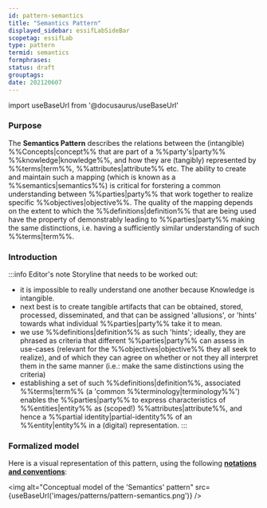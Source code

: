 ```yaml
---
id: pattern-semantics
title: "Semantics Pattern"
displayed_sidebar: essifLabSideBar
scopetag: essifLab
type: pattern
termid: semantics
formphrases:
status: draft
grouptags:
date: 202120607
---
```


import useBaseUrl from '@docusaurus/useBaseUrl'

### Purpose

The **Semantics Pattern**  describes the relations between the (intangible) %%Concepts|concept%% that are part of a %%party's|party%% %%knowledge|knowledge%%, and how they are (tangibly) represented by %%terms|term%%, %%attributes|attribute%% etc. The ability to create and maintain such a mapping (which is known as a %%semantics|semantics%%) is critical for forstering a common understanding between %%parties|party%% that work together to realize specific %%objectives|objective%%. The quality of the mapping depends on the extent to which the %%definitions|definition%% that are being used have the property of demonstrably leading to %%parties|party%% making the same distinctions, i.e. having a sufficiently similar understanding of such %%terms|term%%.

### Introduction

:::info Editor's note
Storyline that needs to be worked out:
- it is impossible to really understand one another because Knowledge is intangible.
- next best is to create tangible artifacts that can be obtained, stored, processed, disseminated, and that can be assigned 'allusions', or 'hints' towards what individual %%parties|party%% take it to mean.
- we use %%definitions|definition%% as such 'hints'; ideally, they are phrased as criteria that different %%parties|party%% can assess in use-cases (relevant for the %%objectives|objective%% they all seek to realize), and of which they can agree on whether or not they all interpret them in the same manner (i.e.: make the same distinctions using the criteria)
- establishing a set of such %%definitions|definition%%, associated %%terms|term%% (a 'common %%terminology|terminology%%') enables the %%parties|party%% to express characteristics of %%entities|entity%% as (scoped!) %%attributes|attribute%%, and hence a %%partial identity|partial-identity%% of an %%entity|entity%% in a (digital) representation.
:::

### Formalized model
Here is a visual representation of this pattern, using the following **[notations and conventions](../notations-and-conventions#pattern-diagram-notations)**:

<img
  alt="Conceptual model of the 'Semantics' pattern"
  src={useBaseUrl('images/patterns/pattern-semantics.png')}
/>
